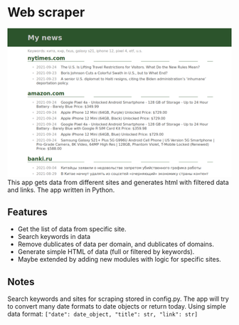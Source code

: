 # Web scraper
![image](screenshot.png)  
This app gets data from different sites and generates html with filtered data
and links. The app written in Python.  

## Features
- Get the list of data from specific site.
- Search keywords in data
- Remove dublicates of data per domain, and dublicates of domains.
- Generate simple HTML of data (full or filtered by keywords).
- Maybe extended by adding new modules with logic for specific sites.

## Notes
Search keywords and sites for scraping stored in config.py.
The app will try to convert many date formats to date objects or return today.
Using simple data format: `["date": date_object, "title": str, "link": str]`
